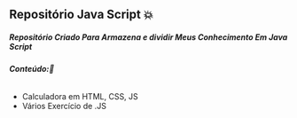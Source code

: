 ## Repositório Java Script :boom:



##### Repositório Criado Para Armazena e dividir Meus Conhecimento Em Java Script

###### **Conteúdo:**:book:

- Calculadora em HTML, CSS, JS
- Vários Exercício de .JS

